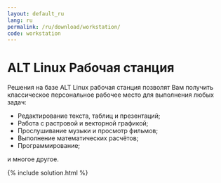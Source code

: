 ```yaml
---
layout: default_ru
lang: ru
permalink: /ru/download/workstation/
code: workstation
---
```


# ALT Linux Рабочая станция

Решения на базе ALT Linux рабочая станция позволят Вам получить
классическое персональное рабочее место для выполнения любых задач:

* Редактирование текста, таблиц и презентаций;
* Работа с растровой и векторной графикой;
* Прослушивание музыки и просмотр фильмов;
* Выполнение математических расчётов;
* Программирование;

и многое другое.

{% include solution.html %}
